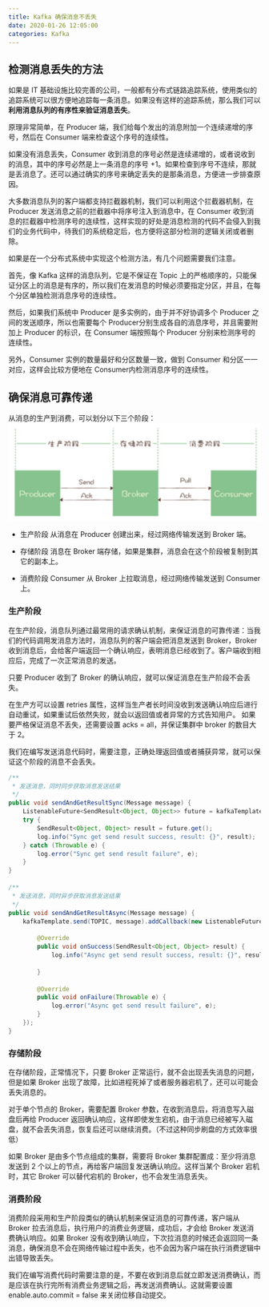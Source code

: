 ```yaml
---
title: Kafka 确保消息不丢失
date: 2020-01-26 12:05:00
categories: Kafka
---
```

## 检测消息丢失的方法
如果是 IT 基础设施比较完善的公司，一般都有分布式链路追踪系统，使用类似的追踪系统可以很方便地追踪每一条消息。如果没有这样的追踪系统，那么我们可以**利用消息队列的有序性来验证消息丢失**。

原理非常简单，在 Producer 端，我们给每个发出的消息附加一个连续递增的序号，然后在 Consumer 端来检查这个序号的连续性。

如果没有消息丢失，Consumer 收到消息的序号必然是连续递增的，或者说收到的消息，其中的序号必然是上一条消息的序号 +1。如果检查到序号不连续，那就是丢消息了。还可以通过确实的序号来确定丢失的是那条消息，方便进一步排查原因。

大多数消息队列的客户端都支持拦截器机制，我们可以利用这个拦截器机制，在 Producer 发送消息之前的拦截器中将序号注入到消息中，在 Consumer 收到消息的拦截器中检测序号的连续性，这样实现的好处是消息检测的代码不会侵入到我们的业务代码中，待我们的系统稳定后，也方便将这部分检测的逻辑关闭或者删除。

如果是在一个分布式系统中实现这个检测方法，有几个问题需要我们注意。

首先，像 Kafka 这样的消息队列，它是不保证在 Topic 上的严格顺序的，只能保证分区上的消息是有序的，所以我们在发消息的时候必须要指定分区，并且，在每个分区单独检测消息序号的连续性。

然后，如果我们系统中 Producer 是多实例的，由于并不好协调多个 Producer 之间的发送顺序，所以也需要每个 Producer分别生成各自的消息序号，并且需要附加上 Producer 的标识，在 Consumer 端按照每个 Producer 分别来检测序号的连续性。

另外，Consumer 实例的数量最好和分区数量一致，做到 Consumer 和分区一一对应，这样会比较方便地在 Consumer内检测消息序号的连续性。

## 确保消息可靠传递
从消息的生产到消费，可以划分以下三个阶段：
![消息生产消费三阶段](/images/kafka/消息生产消费三阶段.png)

* 生产阶段
从消息在 Producer 创建出来，经过网络传输发送到 Broker 端。

* 存储阶段
消息在 Broker 端存储，如果是集群，消息会在这个阶段被复制到其它的副本上。

* 消费阶段
Consumer 从 Broker 上拉取消息，经过网络传输发送到 Consumer 上。

### 生产阶段
在生产阶段，消息队列通过最常用的请求确认机制，来保证消息的可靠传递：当我们的代码调用发消息方法时，消息队列的客户端会把消息发送到 Broker，Broker 收到消息后，会给客户端返回一个确认响应，表明消息已经收到了。客户端收到相应后，完成了一次正常消息的发送。

只要 Producer 收到了 Broker 的确认响应，就可以保证消息在生产阶段不会丢失。

在生产方可以设置 retries 属性，这样当生产者长时间没收到发送确认响应后进行自动重试，如果重试后依然失败，就会以返回值或者异常的方式告知用户。
如果要严格保证消息不丢失，还需要设置 acks = all，并保证集群中 broker 的数目大于 2。

我们在编写发送消息代码时，需要注意，正确处理返回值或者捕获异常，就可以保证这个阶段的消息不会丢失。

```java
/**
 * 发送消息，同时同步获取消息发送结果
 */
public void sendAndGetResultSync(Message message) {
    ListenableFuture<SendResult<Object, Object>> future = kafkaTemplate.send(TOPIC, message);
    try {
        SendResult<Object, Object> result = future.get();
        log.info("Sync get send result success, result: {}", result);
    } catch (Throwable e) {
        log.error("Sync get send result failure", e);
    }
}

/**
 * 发送消息，同时异步获取消息发送结果
 */
public void sendAndGetResultAsync(Message message) {
    kafkaTemplate.send(TOPIC, message).addCallback(new ListenableFutureCallback<SendResult<Object, Object>>() {

        @Override
        public void onSuccess(SendResult<Object, Object> result) {
            log.info("Async get send result success, result: {}", result);

        }

        @Override
        public void onFailure(Throwable e) {
            log.error("Async get send result failure", e);
        }
    });
}
```

### 存储阶段
在存储阶段，正常情况下，只要 Broker 正常运行，就不会出现丢失消息的问题，但是如果 Broker 出现了故障，比如进程死掉了或者服务器宕机了，还可以可能会丢失消息的。

对于单个节点的 Broker，需要配置 Broker 参数，在收到消息后，将消息写入磁盘后再给 Producer 返回确认响应，这样即使发生宕机，由于消息已经被写入磁盘，就不会丢失消息，恢复后还可以继续消费。（不过这种同步刷盘的方式效率很低）

如果 Broker 是由多个节点组成的集群，需要将 Broker 集群配置成：至少将消息发送到 2 个以上的节点，再给客户端回复发送确认响应。这样当某个 Broker 宕机时，其它 Broker 可以替代宕机的 Broker，也不会发生消息丢失。

### 消费阶段
消费阶段采用和生产阶段类似的确认机制来保证消息的可靠传递，客户端从 Broker 拉去消息后，执行用户的消费业务逻辑，成功后，才会给 Broker 发送消费确认响应。如果 Broker 没有收到确认响应，下次拉消息的时候还会返回同一条消息，确保消息不会在网络传输过程中丢失，也不会因为客户端在执行消费逻辑中出错导致丢失。

我们在编写消费代码时需要注意的是，不要在收到消息后就立即发送消费确认，而是应该在执行完所有消费业务逻辑之后，再发送消费确认。这就需要设置 enable.auto.commit = false 来关闭位移自动提交。

